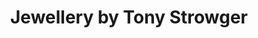 ---
title: "Jewellery by Tony Strowger"
url: /bury-st-edmunds/jewellery-by-tony-strowger/
shop: Schmuck
---